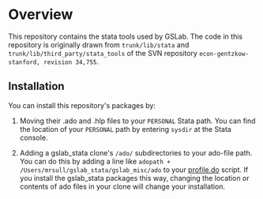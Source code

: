 # Overview

This repository contains the stata tools used by GSLab. The code in this repository is originally drawn from `trunk/lib/stata` and `trunk/lib/third_party/stata_tools` of the SVN repository `econ-gentzkow-stanford, revision 34,755`.

## Installation

You can install this repository's packages by:
1. Moving their .ado and .hlp files to your `PERSONAL` Stata path. You can find
   the location of your `PERSONAL` path by entering `sysdir` at the Stata 
   console. 

2. Adding a gslab_stata clone's `/ado/` subdirectories to your
   ado-file path. You can do this by adding a line like 
   `adopath + /Users/mrsull/gslab_stata/gslab_misc/ado`
   to your [profile.do](http://www.stata.com/support/faqs/programming/profile-do-file/) script. If you install the gslab_stata packages this way, changing the location 
   or contents of ado files in your clone will change your installation.
